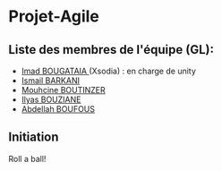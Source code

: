 # Projet-Agile 

## Liste des membres de l'équipe (GL):
  * <a href="https://github.com/Xsodia"> Imad BOUGATAIA  </a>  (Xsodia) : en charge de unity
  * <a href="https://github.com/IsmailBarkani"> Ismail BARKANI </a>
  * <a href="https://github.com/BMouhcine"> Mouhcine BOUTINZER </a>
  * <a href="https://github.com/DarkIlyas"> Ilyas BOUZIANE </a>
  * <a href="https://github.com/boufousabd"> Abdellah BOUFOUS </a>
## Initiation 
Roll a ball!
